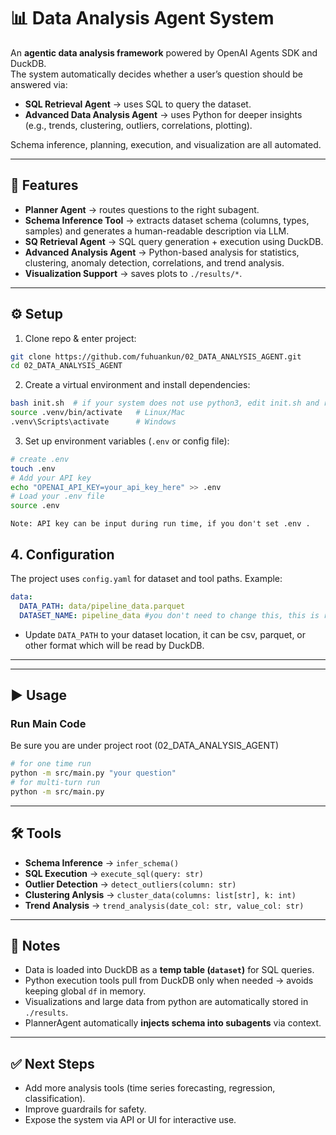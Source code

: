 # 📊 Data Analysis Agent System  

An **agentic data analysis framework** powered by OpenAI Agents SDK and DuckDB.  
The system automatically decides whether a user’s question should be answered via:  

- **SQL Retrieval Agent** → uses SQL to query the dataset.  
- **Advanced Data Analysis Agent** → uses Python for deeper insights (e.g., trends, clustering, outliers, correlations, plotting).  

Schema inference, planning, execution, and visualization are all automated.  

---

## 🚀 Features  

- **Planner Agent** → routes questions to the right subagent.  
- **Schema Inference Tool** → extracts dataset schema (columns, types, samples) and generates a human-readable description via LLM.  
- **SQ Retrieval Agent** → SQL query generation + execution using DuckDB.  
- **Advanced Analysis Agent** → Python-based analysis for statistics, clustering, anomaly detection, correlations, and trend analysis.  
- **Visualization Support** → saves plots to `./results/*`.  

---

## ⚙️ Setup  

1. Clone repo & enter project:  

```bash
git clone https://github.com/fuhuankun/02_DATA_ANALYSIS_AGENT.git
cd 02_DATA_ANALYSIS_AGENT
```

2. Create a virtual environment and install dependencies:  

```bash
bash init.sh  # if your system does not use python3, edit init.sh and replace with python
source .venv/bin/activate   # Linux/Mac
.venv\Scripts\activate      # Windows
```

3. Set up environment variables (`.env` or config file):  


```bash
# create .env
touch .env
# Add your API key
echo "OPENAI_API_KEY=your_api_key_here" >> .env
# Load your .env file
source .env
```
```text
Note: API key can be input during run time, if you don't set .env .
```

## 4. Configuration

The project uses `config.yaml` for dataset and tool paths. Example:

```yaml
data:
  DATA_PATH: data/pipeline_data.parquet
  DATASET_NAME: pipeline_data #you don't need to change this, this is run time data name.
```

- Update `DATA_PATH` to your dataset location, it can be csv, parquet, or other format which will be read by DuckDB.

---

---

## ▶️ Usage  

### Run Main Code

Be sure you are under project root (02_DATA_ANALYSIS_AGENT)

```bash
# for one time run
python -m src/main.py "your question"
# for multi-turn run
python -m src/main.py
```

---

## 🛠️ Tools  

- **Schema Inference** → `infer_schema()`  
- **SQL Execution** → `execute_sql(query: str)`  
- **Outlier Detection** → `detect_outliers(column: str)`  
- **Clustering Anlysis** → `cluster_data(columns: list[str], k: int)`  
- **Trend Analysis** → `trend_analysis(date_col: str, value_col: str)`  

---

## 📌 Notes  

- Data is loaded into DuckDB as a **temp table (`dataset`)** for SQL queries.  
- Python execution tools pull from DuckDB only when needed → avoids keeping global `df` in memory.  
- Visualizations and large data from python are automatically stored in `./results`.  
- PlannerAgent automatically **injects schema into subagents** via context.  

---

## ✅ Next Steps  

- Add more analysis tools (time series forecasting, regression, classification).  
- Improve guardrails for safety.  
- Expose the system via API or UI for interactive use.  
